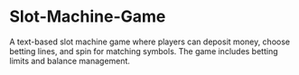 # Slot-Machine-Game
A text-based slot machine game where players can deposit money, choose betting lines, and spin for matching symbols. The game includes betting limits and balance management.
